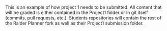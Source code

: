 This is an example of how project 1 needs to be submitted.  All content that will be graded is either contained in the Project1 folder or in git itself (commits, pull requests, etc.).  Students repositories will contain the rest of the Raider Planner fork as well as their Project1 submission folder.
